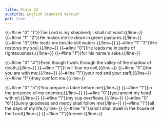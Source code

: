 ```yaml
---
title: Psalm 23
subtitle: English Standard Version
pdf: true
---
```

<p>
{{~#line "0" "1"}}The Lord is my shepherd; I shall not want.{{/line~}}
{{~#line "1" "2"}}He makes me lie down in green pastures.{{/line~}}
{{~#line "0"}}He leads me beside still waters.{{/line~}}
{{~#line "1" "3"}}He restores my soul.{{/line~}}
{{~#line "0"}}He leads me in paths of righteousness.{{/line~}}
{{~#line "1"}}for his name's sake.{{/line~}}
</p><p>
{{~#line "0" "4"}}Even though I walk through the valley of the shadow of death,{{/line~}}
{{~#line "1"}}I will fear no evil,{{/line~}}
{{~#line "0"}}for you are with me;{{/line~}}
{{~#line "1"}}your rod and your staff,{{/line~}}
{{~#line "1"}}they comfort me.{{/line~}}
</p><p>
{{~#line "0" "5"}}You prepare a table before me{{/line~}}
{{~#line "1"}}in the presence of my enemies;{{/line~}}
{{~#line "0"}}you anoint my head with oil;{{/line~}}
{{~#line "1"}}my cup overflows.{{/line~}}
{{~#line "0" "6"}}Surely goodness and mercy shall follow me{{/line~}}
{{~#line "1"}}all the days of my life,{{/line~}}
{{~#line "0"}}and I shall dwell in the house of the Lord{{/line~}}
{{~#line "1"}}forever.{{/line~}}
</p>
